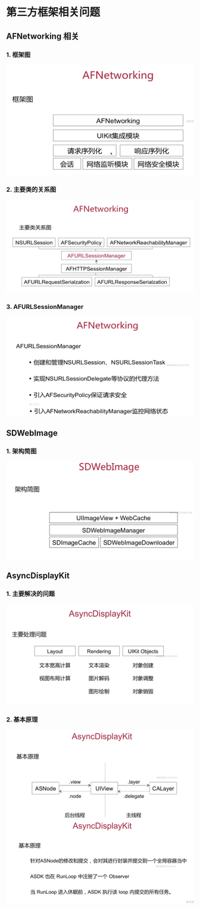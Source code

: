 # 第三方框架相关问题

## AFNetworking 相关
### 1. 框架图
![](media/15668331409892/15673264972788.jpg)

### 2. 主要类的关系图
![](media/15668331409892/15673275240197.jpg)
 
 ### 3. AFURLSessionManager 
 ![](media/15668331409892/15673277458401.jpg)


## SDWebImage

### 1. 架构简图
![](media/15668331409892/15673291597761.jpg)


## AsyncDisplayKit 
### 1. 主要解决的问题
![](media/15668331409892/15673345125959.jpg)
### 2. 基本原理
![](media/15668331409892/15673396981916.jpg)
![](media/15668331409892/15673397709957.jpg)
